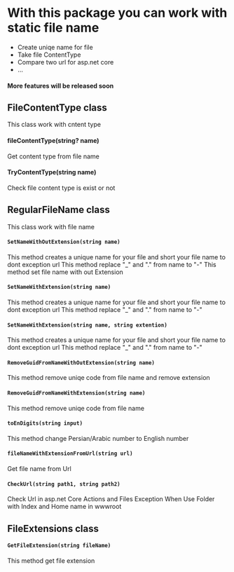 # With this package you can work with static file name
* Create uniqe name for file
* Take file ContentType
* Compare two url for asp.net core
* ...
#### More features will be released soon


## FileContentType class
This class work with cntent type

#### fileContentType(string? name)
Get content type from file name
#### TryContentType(string name)
Check file content type is exist or not


## RegularFileName class
This class work with file name

#### `SetNameWithOutExtension(string name)`
This method creates a unique name for your file and short your file name to dont exception url
This method replace  "_" and "." from name to "-"
This method set file name with out Extension 
#### `SetNameWithExtension(string name)`
This method creates a unique name for your file and short your file name to dont exception url
This method replace  "_" and "." from name to "-"  
#### `SetNameWithExtension(string name, string extention)`
This method creates a unique name for your file and short your file name to dont exception url
This method replace  "_" and "." from name to "-"
#### `RemoveGuidFromNameWithOutExtension(string name)`
This method remove uniqe code from file name and remove extension
#### `RemoveGuidFromNameWithExtension(string name)`
This method remove uniqe code from file name
#### `toEnDigits(string input)`
This method change Persian/Arabic number to English number
#### `fileNameWithExtensionFromUrl(string url)`
Get file name from Url
#### `CheckUrl(string path1, string path2)`
Check Url in asp.net Core Actions and Files
Exception When Use Folder with Index and Home name in wwwroot 


## FileExtensions class

#### `GetFileExtension(string fileName)`
This method get file extension


